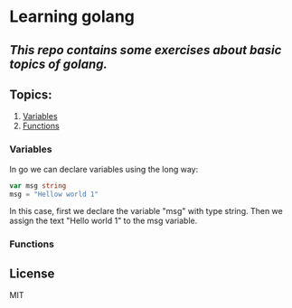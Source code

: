# Learning golang

## _This repo contains some exercises about basic topics of golang._

## Topics:

1. [Variables](#Varaiables)
2. [Functions](#Functions)

### Variables

In go we can declare variables using the long way:

```go
var msg string
msg = "Hellow world 1"
```
In this case, first we declare the variable "msg" with type string. Then we assign the text "Hello world 1" to the msg variable.

### Functions

## License

MIT
